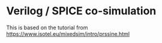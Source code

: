 # Verilog / SPICE co-simulation

This is based on the tutorial from https://www.isotel.eu/mixedsim/intro/prssine.html
